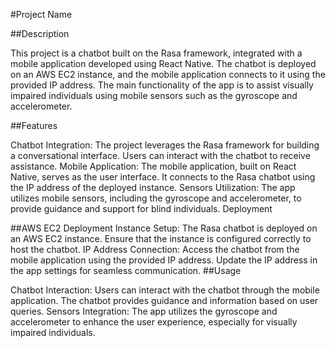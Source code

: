 #Project Name

##Description

This project is a chatbot built on the Rasa framework, integrated with a mobile application developed using React Native. The chatbot is deployed on an AWS EC2 instance, and the mobile application connects to it using the provided IP address. The main functionality of the app is to assist visually impaired individuals using mobile sensors such as the gyroscope and accelerometer.

##Features

Chatbot Integration: The project leverages the Rasa framework for building a conversational interface. Users can interact with the chatbot to receive assistance.
Mobile Application: The mobile application, built on React Native, serves as the user interface. It connects to the Rasa chatbot using the IP address of the deployed instance.
Sensors Utilization: The app utilizes mobile sensors, including the gyroscope and accelerometer, to provide guidance and support for blind individuals.
Deployment

##AWS EC2 Deployment
Instance Setup: The Rasa chatbot is deployed on an AWS EC2 instance. Ensure that the instance is configured correctly to host the chatbot.
IP Address Connection: Access the chatbot from the mobile application using the provided IP address. Update the IP address in the app settings for seamless communication.
##Usage

Chatbot Interaction: Users can interact with the chatbot through the mobile application. The chatbot provides guidance and information based on user queries.
Sensors Integration: The app utilizes the gyroscope and accelerometer to enhance the user experience, especially for visually impaired individuals.
